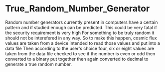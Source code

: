 # True_Random_Number_Generator
Random number generators currently present in computers have a certain pattern and if studied enough can be predicted. This could be very fatal if the security requirement is very high
For something to be truly random it should not be interefered in any way. So to make this happen, cosmic flux values are taken from a device intended to read those values and put into a data file
Then according to the user's choice four, six or eight values are taken from the data file checked to see if the number is even or odd then converted to a binary put together then again converted to decimal to generate a true random number.
